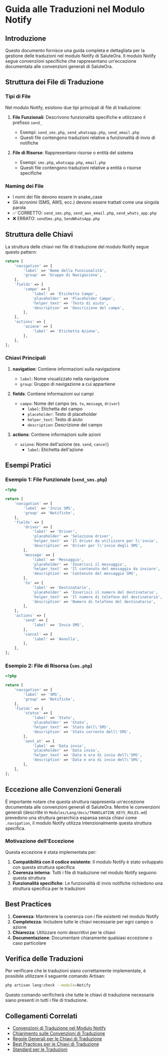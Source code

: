 # Guida alle Traduzioni nel Modulo Notify

## Introduzione

Questo documento fornisce una guida completa e dettagliata per la gestione delle traduzioni nel modulo Notify di SaluteOra. Il modulo Notify segue convenzioni specifiche che rappresentano un'eccezione documentata alle convenzioni generali di SaluteOra.

## Struttura dei File di Traduzione

### Tipi di File

Nel modulo Notify, esistono due tipi principali di file di traduzione:

1. **File Funzionali**: Descrivono funzionalità specifiche e utilizzano il prefisso `send_`
   - Esempi: `send_sms.php`, `send_whatsapp.php`, `send_email.php`
   - Questi file contengono traduzioni relative a funzionalità di invio di notifiche

2. **File di Risorse**: Rappresentano risorse o entità del sistema
   - Esempi: `sms.php`, `whatsapp.php`, `email.php`
   - Questi file contengono traduzioni relative a entità o risorse specifiche

### Naming dei File

- I nomi dei file devono essere in snake_case
- Gli acronimi (SMS, AWS, ecc.) devono essere trattati come una singola parola
- ✅ CORRETTO: `send_sms.php`, `send_aws_email.php`, `send_whats_app.php`
- ❌ ERRATO: `sendSms.php`, `SendWhatsApp.php`

## Struttura delle Chiavi

La struttura delle chiavi nei file di traduzione del modulo Notify segue questo pattern:

```php
return [
    'navigation' => [
        'label' => 'Nome della Funzionalità',
        'group' => 'Gruppo di Navigazione',
    ],
    'fields' => [
        'campo' => [
            'label' => 'Etichetta Campo',
            'placeholder' => 'Placeholder Campo',
            'helper_text' => 'Testo di aiuto',
            'description' => 'Descrizione del campo',
        ],
    ],
    'actions' => [
        'azione' => [
            'label' => 'Etichetta Azione',
        ],
    ],
];
```

### Chiavi Principali

1. **navigation**: Contiene informazioni sulla navigazione
   - `label`: Nome visualizzato nella navigazione
   - `group`: Gruppo di navigazione a cui appartiene

2. **fields**: Contiene informazioni sui campi
   - `campo`: Nome del campo (es. `to`, `message`, `driver`)
     - `label`: Etichetta del campo
     - `placeholder`: Testo di placeholder
     - `helper_text`: Testo di aiuto
     - `description`: Descrizione del campo

3. **actions**: Contiene informazioni sulle azioni
   - `azione`: Nome dell'azione (es. `send`, `cancel`)
     - `label`: Etichetta dell'azione

## Esempi Pratici

### Esempio 1: File Funzionale (`send_sms.php`)

```php
<?php

return [
    'navigation' => [
        'label' => 'Invio SMS',
        'group' => 'Notifiche',
    ],
    'fields' => [
        'driver' => [
            'label' => 'Driver',
            'placeholder' => 'Seleziona driver',
            'helper_text' => 'Il driver da utilizzare per l\'invio',
            'description' => 'Driver per l\'invio degli SMS',
        ],
        'message' => [
            'label' => 'Messaggio',
            'placeholder' => 'Inserisci il messaggio',
            'helper_text' => 'Il contenuto del messaggio da inviare',
            'description' => 'Contenuto del messaggio SMS',
        ],
        'to' => [
            'label' => 'Destinatario',
            'placeholder' => 'Inserisci il numero del destinatario',
            'helper_text' => 'Il numero di telefono del destinatario',
            'description' => 'Numero di telefono del destinatario',
        ],
    ],
    'actions' => [
        'send' => [
            'label' => 'Invia SMS',
        ],
        'cancel' => [
            'label' => 'Annulla',
        ],
    ],
];
```

### Esempio 2: File di Risorsa (`sms.php`)

```php
<?php

return [
    'navigation' => [
        'label' => 'SMS',
        'group' => 'Notifiche',
    ],
    'fields' => [
        'status' => [
            'label' => 'Stato',
            'placeholder' => 'Stato',
            'helper_text' => 'Stato dell\'SMS',
            'description' => 'Stato corrente dell\'SMS',
        ],
        'sent_at' => [
            'label' => 'Data invio',
            'placeholder' => 'Data invio',
            'helper_text' => 'Data e ora di invio dell\'SMS',
            'description' => 'Data e ora di invio dell\'SMS',
        ],
    ],
];
```

## Eccezione alle Convenzioni Generali

È importante notare che questa struttura rappresenta un'eccezione documentata alle convenzioni generali di SaluteOra. Mentre le convenzioni generali (descritte in `Modules/Lang/docs/TRANSLATION_KEYS_RULES.md`) prevedono una struttura gerarchica espansa senza chiavi come `.navigation`, il modulo Notify utilizza intenzionalmente questa struttura specifica.

### Motivazione dell'Eccezione

Questa eccezione è stata implementata per:

1. **Compatibilità con il codice esistente**: Il modulo Notify è stato sviluppato con questa struttura specifica
2. **Coerenza interna**: Tutti i file di traduzione nel modulo Notify seguono questa struttura
3. **Funzionalità specifiche**: Le funzionalità di invio notifiche richiedono una struttura specifica per le traduzioni

## Best Practices

1. **Coerenza**: Mantenere la coerenza con i file esistenti nel modulo Notify
2. **Completezza**: Includere tutte le chiavi necessarie per ogni campo o azione
3. **Chiarezza**: Utilizzare nomi descrittivi per le chiavi
4. **Documentazione**: Documentare chiaramente qualsiasi eccezione o caso particolare

## Verifica delle Traduzioni

Per verificare che le traduzioni siano correttamente implementate, è possibile utilizzare il seguente comando Artisan:

```bash
php artisan lang:check --module=Notify
```

Questo comando verificherà che tutte le chiavi di traduzione necessarie siano presenti in tutti i file di traduzione.

## Collegamenti Correlati

- [Convenzioni di Traduzione nel Modulo Notify](./TRANSLATION_CONVENTIONS.md)
- [Chiarimento sulle Convenzioni di Traduzione](./TRANSLATION_CONVENTIONS_CLARIFICATION.md)
- [Regole Generali per le Chiavi di Traduzione](../../Lang/docs/TRANSLATION_KEYS_RULES.md)
- [Best Practices per le Chiavi di Traduzione](../../Lang/docs/TRANSLATION_KEYS_BEST_PRACTICES.md)
- [Standard per le Traduzioni ](./TRANSLATION_STANDARDS.md)
